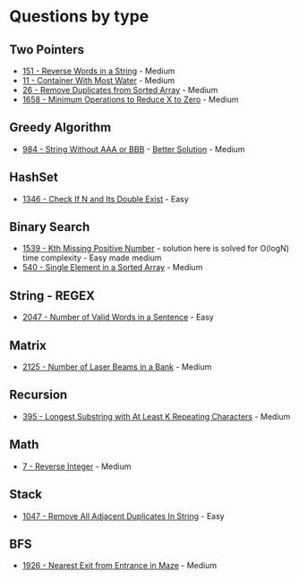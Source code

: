# Questions by type

## Two Pointers
- [151 - Reverse Words in a String](https://leetcode.com/problems/reverse-words-in-a-string/description/) - Medium
- [11 - Container With Most Water](https://leetcode.com/problems/container-with-most-water/description/) - Medium
- [26 - Remove Duplicates from Sorted Array](https://leetcode.com/problems/remove-duplicates-from-sorted-array/description/) - Medium
- [1658 - Minimum Operations to Reduce X to Zero](https://leetcode.com/problems/minimum-operations-to-reduce-x-to-zero/solutions/2136570/change-your-perspective-java-explanation/) - Medium

## Greedy Algorithm
- [984 - String Without AAA or BBB](https://leetcode.com/problems/string-without-aaa-or-bbb/description/) - [Better Solution](https://leetcode.com/problems/string-without-aaa-or-bbb/solutions/226649/java-c-and-python-simple-greedy/) - Medium

## HashSet
- [1346 - Check If N and Its Double Exist](https://leetcode.com/problems/check-if-n-and-its-double-exist/description/) - Easy

## Binary Search
- [1539 - Kth Missing Positive Number](https://leetcode.com/problems/kth-missing-positive-number/description/) - solution here is solved for O(logN) time complexity - Easy made medium
- [540 - Single Element in a Sorted Array](https://leetcode.com/problems/single-element-in-a-sorted-array/description/) - Medium

## String - REGEX
- [2047 - Number of Valid Words in a Sentence](https://leetcode.com/problems/number-of-valid-words-in-a-sentence/description/) - Easy

## Matrix
- [2125 - Number of Laser Beams in a Bank](https://leetcode.com/problems/number-of-laser-beams-in-a-bank/description/) - Medium

## Recursion
- [395 - Longest Substring with At Least K Repeating Characters](https://leetcode.com/problems/longest-substring-with-at-least-k-repeating-characters/description/) - Medium

## Math
- [7 - Reverse Integer](https://leetcode.com/problems/reverse-integer/description/) - Medium

## Stack
- [1047 - Remove All Adjacent Duplicates In String](https://leetcode.com/problems/remove-all-adjacent-duplicates-in-string/description/) - Easy

## BFS
- [1926 - Nearest Exit from Entrance in Maze](https://leetcode.com/problems/nearest-exit-from-entrance-in-maze/description/) - Medium